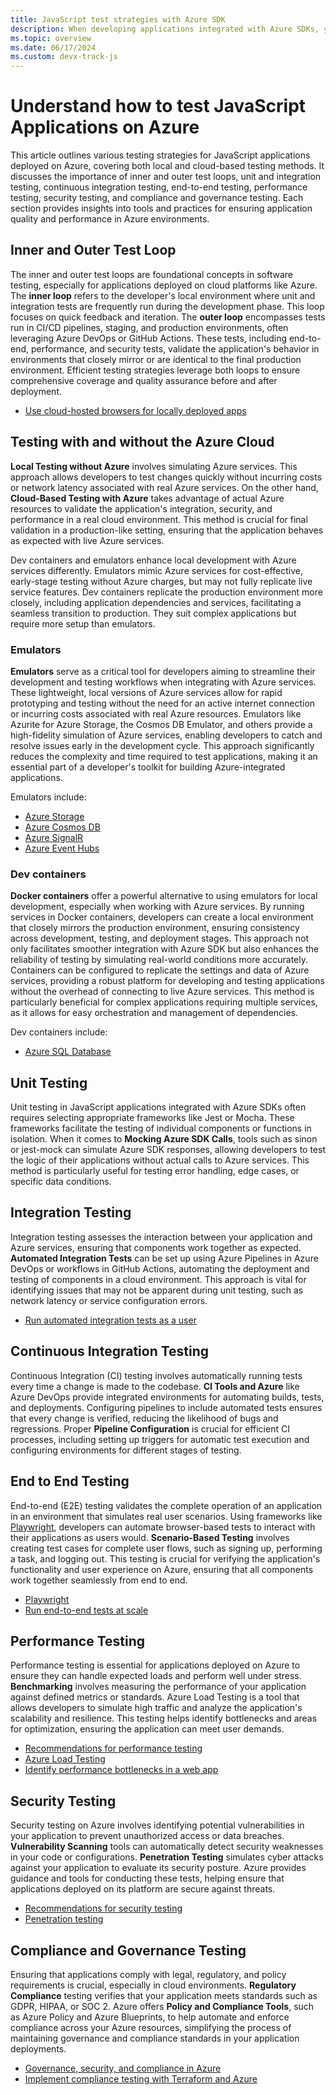 ```yaml
---
title: JavaScript test strategies with Azure SDK
description: When developing applications integrated with Azure SDKs, you should consider the following strategies to ensure the quality of your code. 
ms.topic: overview
ms.date: 06/17/2024
ms.custom: devx-track-js
---
```


# Understand how to test JavaScript Applications on Azure

This article outlines various testing strategies for JavaScript applications deployed on Azure, covering both local and cloud-based testing methods. It discusses the importance of inner and outer test loops, unit and integration testing, continuous integration testing, end-to-end testing, performance testing, security testing, and compliance and governance testing. Each section provides insights into tools and practices for ensuring application quality and performance in Azure environments.

## Inner and Outer Test Loop

The inner and outer test loops are foundational concepts in software testing, especially for applications deployed on cloud platforms like Azure. The **inner loop** refers to the developer's local environment where unit and integration tests are frequently run during the development phase. This loop focuses on quick feedback and iteration. The **outer loop** encompasses tests run in CI/CD pipelines, staging, and production environments, often leveraging Azure DevOps or GitHub Actions. These tests, including end-to-end, performance, and security tests, validate the application's behavior in environments that closely mirror or are identical to the final production environment. Efficient testing strategies leverage both loops to ensure comprehensive coverage and quality assurance before and after deployment.

* [Use cloud-hosted browsers for locally deployed apps](/azure/playwright-testing/how-to-test-local-applications)

## Testing with and without the Azure Cloud

**Local Testing without Azure** involves simulating Azure services. This approach allows developers to test changes quickly without incurring costs or network latency associated with real Azure services. On the other hand, **Cloud-Based Testing with Azure** takes advantage of actual Azure resources to validate the application's integration, security, and performance in a real cloud environment. This method is crucial for final validation in a production-like setting, ensuring that the application behaves as expected with live Azure services.

Dev containers and emulators enhance local development with Azure services differently. Emulators mimic Azure services for cost-effective, early-stage testing without Azure charges, but may not fully replicate live service features. Dev containers replicate the production environment more closely, including application dependencies and services, facilitating a seamless transition to production. They suit complex applications but require more setup than emulators.

### Emulators

**Emulators** serve as a critical tool for developers aiming to streamline their development and testing workflows when integrating with Azure services. These lightweight, local versions of Azure services allow for rapid prototyping and testing without the need for an active internet connection or incurring costs associated with real Azure resources. Emulators like Azurite for Azure Storage, the Cosmos DB Emulator, and others provide a high-fidelity simulation of Azure services, enabling developers to catch and resolve issues early in the development cycle. This approach significantly reduces the complexity and time required to test applications, making it an essential part of a developer's toolkit for building Azure-integrated applications.

Emulators include: 

* [Azure Storage](https://www.npmjs.com/package/azurite)
* [Azure Cosmos DB](/azure/cosmos-db/how-to-develop-emulator)
* [Azure SignalR](/azure/azure-signalr/signalr-howto-emulator)
* [Azure Event Hubs](/azure/event-hubs/overview-emulator)

### Dev containers

**Docker containers** offer a powerful alternative to using emulators for local development, especially when working with Azure services. By running services in Docker containers, developers can create a local environment that closely mirrors the production environment, ensuring consistency across development, testing, and deployment stages. This approach not only facilitates smoother integration with Azure SDK but also enhances the reliability of testing by simulating real-world conditions more accurately. Containers can be configured to replicate the settings and data of Azure services, providing a robust platform for developing and testing applications without the overhead of connecting to live Azure services. This method is particularly beneficial for complex applications requiring multiple services, as it allows for easy orchestration and management of dependencies.

Dev containers include:

* [Azure SQL Database](https://github.com/microsoft/azuresql-devcontainers)

## Unit Testing

Unit testing in JavaScript applications integrated with Azure SDKs often requires selecting appropriate frameworks like Jest or Mocha. These frameworks facilitate the testing of individual components or functions in isolation. When it comes to **Mocking Azure SDK Calls**, tools such as sinon or jest-mock can simulate Azure SDK responses, allowing developers to test the logic of their applications without actual calls to Azure services. This method is particularly useful for testing error handling, edge cases, or specific data conditions.

## Integration Testing

Integration testing assesses the interaction between your application and Azure services, ensuring that components work together as expected. **Automated Integration Tests** can be set up using Azure Pipelines in Azure DevOps or workflows in GitHub Actions, automating the deployment and testing of components in a cloud environment. This approach is vital for identifying issues that may not be apparent during unit testing, such as network latency or service configuration errors.

* [Run automated integration tests as a user](/entra/identity-platform/test-automate-integration-testing)

## Continuous Integration Testing

Continuous Integration (CI) testing involves automatically running tests every time a change is made to the codebase. **CI Tools and Azure** like Azure DevOps provide integrated environments for automating builds, tests, and deployments. Configuring pipelines to include automated tests ensures that every change is verified, reducing the likelihood of bugs and regressions. Proper **Pipeline Configuration** is crucial for efficient CI processes, including setting up triggers for automatic test execution and configuring environments for different stages of testing.

## End to End Testing

End-to-end (E2E) testing validates the complete operation of an application in an environment that simulates real user scenarios. Using frameworks like [Playwright](https://playwright.dev/), developers can automate browser-based tests to interact with their applications as users would. **Scenario-Based Testing** involves creating test cases for complete user flows, such as signing up, performing a task, and logging out. This testing is crucial for verifying the application's functionality and user experience on Azure, ensuring that all components work together seamlessly from end to end.

* [Playwright](https://playwright.dev/docs/intro)
* [Run end-to-end tests at scale](/azure/playwright-testing/quickstart-run-end-to-end-tests)

## Performance Testing

Performance testing is essential for applications deployed on Azure to ensure they can handle expected loads and perform well under stress. **Benchmarking** involves measuring the performance of your application against defined metrics or standards. Azure Load Testing is a tool that allows developers to simulate high traffic and analyze the application's scalability and resilience. This testing helps identify bottlenecks and areas for optimization, ensuring the application can meet user demands.

* [Recommendations for performance testing](/azure/well-architected/performance-efficiency/performance-test)
* [Azure Load Testing](/azure/load-testing/)
* [Identify performance bottlenecks in a web app](/azure/load-testing/tutorial-identify-bottlenecks-azure-portal)

## Security Testing

Security testing on Azure involves identifying potential vulnerabilities in your application to prevent unauthorized access or data breaches. **Vulnerability Scanning** tools can automatically detect security weaknesses in your code or configurations. **Penetration Testing** simulates cyber attacks against your application to evaluate its security posture. Azure provides guidance and tools for conducting these tests, helping ensure that applications deployed on its platform are secure against threats.

* [Recommendations for security testing](/azure/well-architected/security/test)
* [Penetration testing](/azure/security/fundamentals/pen-testing)

## Compliance and Governance Testing

Ensuring that applications comply with legal, regulatory, and policy requirements is crucial, especially in cloud environments. **Regulatory Compliance** testing verifies that your application meets standards such as GDPR, HIPAA, or SOC 2. Azure offers **Policy and Compliance Tools**, such as Azure Policy and Azure Blueprints, to help automate and enforce compliance across your Azure resources, simplifying the process of maintaining governance and compliance standards in your application deployments.

* [Governance, security, and compliance in Azure](/azure/cloud-adoption-framework/ready/azure-setup-guide/govern-org-compliance?tabs=AzurePolicy)
* [Implement compliance testing with Terraform and Azure](/azure/developer/terraform/best-practices-compliance-testing)